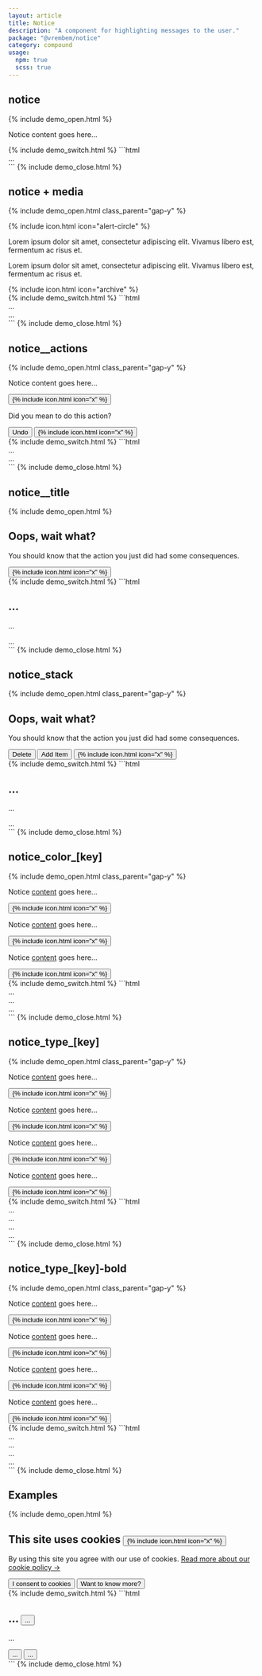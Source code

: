 ```yaml
---
layout: article
title: Notice
description: "A component for highlighting messages to the user."
package: "@vrembem/notice"
category: compound
usage:
  npm: true
  scss: true
---
```


## notice

{% include demo_open.html %}
<div class="notice">
  <div class="notice__body">
    <p>Notice content goes here...</p>
  </div>
</div>
{% include demo_switch.html %}
```html
<div class="notice">
  <div class="notice__body">
    ...
  </div>
</div>
```
{% include demo_close.html %}

## notice + media

{% include demo_open.html class_parent="gap-y" %}
<div class="notice notice_type_danger">
  <div class="media media_gap_sm">
    <div class="media__obj">
      {% include icon.html icon="alert-circle" %}
    </div>
    <div class="media__body">
      <p>Lorem ipsum dolor sit amet, consectetur adipiscing elit. Vivamus libero est, fermentum ac risus et.</p>
    </div>
  </div>
</div>
<div class="notice notice_type_info">
  <div class="media media_gap_sm">
    <div class="media__body">
      <p>Lorem ipsum dolor sit amet, consectetur adipiscing elit. Vivamus libero est, fermentum ac risus et.</p>
    </div>
    <div class="media__obj">
      {% include icon.html icon="archive" %}
    </div>
  </div>
</div>
{% include demo_switch.html %}
```html
<div class="notice">
  <div class="media media_gap_sm">
    <div class="media__obj">
      ...
    </div>
    <div class="media__body">
      ...
    </div>
  </div>
</div>
```
{% include demo_close.html %}

## notice__actions

{% include demo_open.html class_parent="gap-y" %}
<div class="notice">
  <div class="notice__body">
    <p>Notice content goes here...</p>
  </div>
  <div class="notice__actions">
    <button class="notice__dismiss icon-action">
      {% include icon.html icon="x" %}
    </button>
  </div>
</div>
<div class="notice">
  <div class="notice__body">
    <p>Did you mean to do this action?</p>
  </div>
  <div class="notice__actions">
    <button class="button button_size_sm">
      Undo
    </button>
    <button class="button button_size_sm button_icon">
      {% include icon.html icon="x" %}
    </button>
  </div>
</div>
{% include demo_switch.html %}
```html
<div class="notice">
  <div class="notice__body">
    ...
  </div>
  <div class="notice__actions">
    ...
  </div>
</div>
```
{% include demo_close.html %}

## notice__title

{% include demo_open.html %}
<div class="notice flex_align_start">
  <div class="notice__body gap-sm">
    <h2 class="notice__title">Oops, wait what?</h2>
    <p>You should know that the action you just did had some consequences.</p>
  </div>
  <div class="notice__actions">
    <button class="icon-action">
      {% include icon.html icon="x" %}
    </button>
  </div>
</div>
{% include demo_switch.html %}
```html
<div class="notice flex_align_start">
  <div class="notice__body">
    <h2 class="notice__title">...</h2>
    <p>...</p>
  </div>
  <div class="notice__actions">
    ...
  </div>
</div>
```
{% include demo_close.html %}

## notice_stack

{% include demo_open.html class_parent="gap-y" %}
<div class="notice notice_stack">
  <div class="notice__body gap-y-sm">
    <h2 class="notice__title">Oops, wait what?</h2>
    <p>You should know that the action you just did had some consequences.</p>
  </div>
  <div class="notice__actions">
    <button class="button">
      Delete
    </button>
    <button class="button">
      Add Item
    </button>
    <button class="button button_color_subtle button_icon">
      {% include icon.html icon="x" %}
    </button>
  </div>
</div>
{% include demo_switch.html %}
```html
<div class="notice notice_stack">
  <div class="notice__body gap-y-sm">
    <h2 class="notice__title">...</h2>
    <p>...</p>
  </div>
  <div class="notice__actions">
    ...
  </div>
</div>
```
{% include demo_close.html %}

## notice_color_[key]

{% include demo_open.html class_parent="gap-y" %}
<div class="notice notice_color_primary">
  <div class="notice__body">
    <p>Notice <a href="#">content</a> goes here...</p>
  </div>
  <div class="notice__actions">
    <button class="icon-action">
      {% include icon.html icon="x" %}
    </button>
  </div>
</div>
<div class="notice notice_color_secondary">
  <div class="notice__body">
    <p>Notice <a href="#">content</a> goes here...</p>
  </div>
  <div class="notice__actions">
    <button class="icon-action">
      {% include icon.html icon="x" %}
    </button>
  </div>
</div>
<div class="notice notice_color_dark">
  <div class="notice__body">
    <p>Notice <a href="#">content</a> goes here...</p>
  </div>
  <div class="notice__actions">
    <button class="icon-action">
      {% include icon.html icon="x" %}
    </button>
  </div>
</div>
{% include demo_switch.html %}
```html
<div class="notice notice_color_primary">...</div>
<div class="notice notice_color_secondary">...</div>
<div class="notice notice_color_dark">...</div>
```
{% include demo_close.html %}

## notice_type_[key]

{% include demo_open.html class_parent="gap-y" %}
<div class="notice notice_type_info">
  <div class="notice__body">
    <p>Notice <a href="#">content</a> goes here...</p>
  </div>
  <div class="notice__actions">
    <button class="flex">
      {% include icon.html icon="x" %}
    </button>
  </div>
</div>
<div class="notice notice_type_success">
  <div class="notice__body">
    <p>Notice <a href="#">content</a> goes here...</p>
  </div>
  <div class="notice__actions">
    <button class="flex">
      {% include icon.html icon="x" %}
    </button>
  </div>
</div>
<div class="notice notice_type_caution">
  <div class="notice__body">
    <p>Notice <a href="#">content</a> goes here...</p>
  </div>
  <div class="notice__actions">
    <button class="flex">
      {% include icon.html icon="x" %}
    </button>
  </div>
</div>
<div class="notice notice_type_danger">
  <div class="notice__body">
    <p>Notice <a href="#">content</a> goes here...</p>
  </div>
  <div class="notice__actions">
    <button class="flex">
      {% include icon.html icon="x" %}
    </button>
  </div>
</div>
{% include demo_switch.html %}
```html
<div class="notice notice_type_info">...</div>
<div class="notice notice_type_success">...</div>
<div class="notice notice_type_caution">...</div>
<div class="notice notice_type_danger">...</div>
```
{% include demo_close.html %}

## notice_type_[key]-bold

{% include demo_open.html class_parent="gap-y" %}
<div class="notice notice_type_info-bold">
  <div class="notice__body">
    <p>Notice <a href="#">content</a> goes here...</p>
  </div>
  <div class="notice__actions">
    <button class="flex">
      {% include icon.html icon="x" %}
    </button>
  </div>
</div>
<div class="notice notice_type_success-bold">
  <div class="notice__body">
    <p>Notice <a href="#">content</a> goes here...</p>
  </div>
  <div class="notice__actions">
    <button class="flex">
      {% include icon.html icon="x" %}
    </button>
  </div>
</div>
<div class="notice notice_type_caution-bold">
  <div class="notice__body">
    <p>Notice <a href="#">content</a> goes here...</p>
  </div>
  <div class="notice__actions">
    <button class="flex">
      {% include icon.html icon="x" %}
    </button>
  </div>
</div>
<div class="notice notice_type_danger-bold">
  <div class="notice__body">
    <p>Notice <a href="#">content</a> goes here...</p>
  </div>
  <div class="notice__actions">
    <button class="flex">
      {% include icon.html icon="x" %}
    </button>
  </div>
</div>
{% include demo_switch.html %}
```html
<div class="notice notice_type_info-bold">...</div>
<div class="notice notice_type_success-bold">...</div>
<div class="notice notice_type_caution-bold">...</div>
<div class="notice notice_type_danger-bold">...</div>
```
{% include demo_close.html %}

## Examples

{% include demo_open.html %}
<div class="notice notice_stack notice_color_dark elevate-16dp">
  <div class="notice__body margin-bottom-lg gap-y-sm">
    <h2 class="notice__title flex">
      <span class="flex-grow-1">This site uses cookies</span>
      <button class="icon-action icon-action_invert icon-action_color_subtle">
        {% include icon.html icon="x" %}
      </button>
    </h2>
    <p>By using this site you agree with our use of cookies. <a class="link link_invert" href="#">Read more about our cookie policy &rarr;</a></p>
  </div>
  <div class="notice__body">
    <div class="button-group button-group_full button-group_wrap">
      <button class="button button_invert">
        I consent to cookies
      </button>
      <button class="button button_invert">
        Want to know more?
      </button>
    </div>
  </div>
</div>
{% include demo_switch.html %}
```html
<div class="notice notice_stack notice_color_dark elevate-16dp">
  <div class="notice__body margin-bottom-lg gap-y-sm">
    <h2 class="notice__title flex">
      <span class="flex-grow-1">...</span>
      <button class="icon-action icon-action_invert icon-action_color_subtle">
        ...
      </button>
    </h2>
    <p>...</p>
  </div>
  <div class="notice__body">
    <div class="button-group button-group_full button-group_wrap">
      <button class="button button_invert">
        ...
      </button>
      <button class="button button_invert">
        ...
      </button>
    </div>
  </div>
</div>
```
{% include demo_close.html %}
